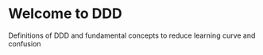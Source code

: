 # Welcome to DDD

Definitions of DDD and fundamental concepts to reduce learning curve and confusion
